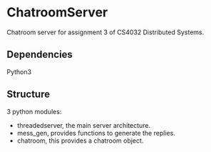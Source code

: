 # ChatroomServer
Chatroom server for assignment 3 of CS4032 Distributed Systems.

## Dependencies
Python3

## Structure
3 python modules:
* threadedserver, the main server architecture.
* mess_gen, provides functions to generate the replies.
* chatroom, this provides a chatroom object.
